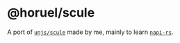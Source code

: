 # @horuel/scule

A port of [`unjs/scule`](https://github.com/unjs/scule) made by me, mainly to learn [`napi-rs`](https://github.com/napi-rs/napi-rs).
